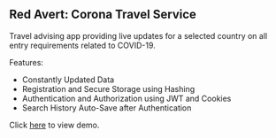 ## Red Avert: Corona Travel Service 

Travel advising app providing live updates for a selected country on all entry requirements related to COVID-19.

Features: 
- Constantly Updated Data
- Registration and Secure Storage using Hashing
- Authentication and Authorization using JWT and Cookies
- Search History Auto-Save after Authentication

Click [here](https://red-avert-client.herokuapp.com/) to view demo.